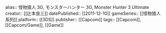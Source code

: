 alias:: 怪物猎人 3G, モンスターハンター 3G, Monster Hunter 3 Ultimate
creator:: [[辻本良三]]
datePublished:: [[2011-12-10]]
gameSeries:: [[怪物猎人系列]]
platform:: [[3DS]] 
publisher:: [[Capcom]]
tags:: [[Capcom]], [[Capcom/Game]], [[Game]]
